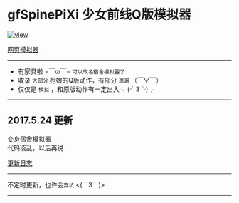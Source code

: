 # gfSpinePiXi 少女前线Q版模拟器

[![view]](https://cullus.github.io/gfSpinePiXi/)

[网页模拟器](https://cullus.github.io/gfSpinePiXi/)

---

* 有家具啦 =￣ω￣= `可以改名宿舍模拟器了`<br/>
* 收录 `大部分` 枪娘的Q版动作，有部分 `遗漏` （￣▽￣） <br/>
* 仅仅是 `模拟` ，和原版动作有一定出入 ╮(╯3╰)╭ <br/>

---

## 2017.5.24 更新

变身宿舍模拟器<br/>
代码凌乱，以后再说<br/>

[更新日志](更新日志.md)

---

不定时更新，也许会`弃坑` <(￣3￣)> <br/>

---

[view]:https://github.com/cullus/gfSpinePiXi/raw/master/images/bgg.jpg